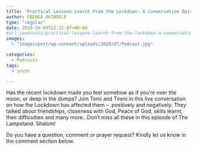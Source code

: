```yaml
---
title: 'Practical Lessons Learnt From the Lockdown- A Conversation Episode.'
author: GBENGA AKINDELE
type: "regular"
date: 2020-10-09T22:31:07+00:00
#url /podcasts/practical-lessons-learnt-from-the-lockdown-a-conversation-episode/
images: 
  - "images/post/wp-content/uploads/2020/07/Podcast.jpg"

categories:
  - Podcasts
tags:
  - youth

---
```

Has the recent lockdown made you feel somehow as if you&#8217;re over the moon, or deep in the dumps? Join Tomi and Tireni in this live conversation on how the Lockdown has affected them &#8211;  positively and negatively. They talked about friendships, closeness with God, Peace of God, skills learnt, their difficulties and many more&#8230;Don&#8217;t miss all these in this episode of The Lampstand. Shalom!

Do you have a question, comment or prayer request? Kindly let us know in the comment section below.
